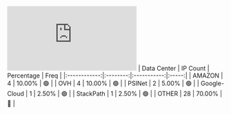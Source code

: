 ![Diagramm](https://github.com/obajay/StateSync-snapshots/blob/main/Projects/Dora/1/README.md)
| Data Center | IP Count | Percentage | Freq |
|:------------:|:--------:|:-----------:|:-----:|
| AMAZON | 4 | 10.00% | 🟢 |
| OVH | 4 | 10.00% | 🟢 |
| PSINet | 2 | 5.00% | 🟢 |
| Google-Cloud | 1 | 2.50% | 🟢 |
| StackPath | 1 | 2.50% | 🟢 |
| OTHER | 28 | 70.00% | 🔴 |